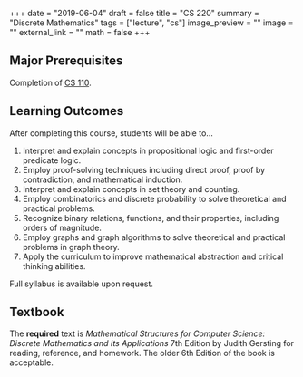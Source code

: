 +++
date = "2019-06-04"
draft = false
title = "CS 220"
summary = "Discrete Mathematics"
tags = ["lecture", "cs"]
image_preview = ""
image = ""
external_link = ""
math = false
+++

## Major Prerequisites

Completion of [CS 110](../cs110).

## Learning Outcomes

After completing this course, students will be able to...
1.	Interpret and explain concepts in propositional logic and first-order predicate logic.
2.	Employ proof-solving techniques including direct proof, proof by contradiction, and mathematical induction.
3.	Interpret and explain concepts in set theory and counting.
4.	Employ combinatorics and discrete probability to solve theoretical and practical problems.
5.	Recognize binary relations, functions, and their properties, including orders of magnitude.
6.	Employ graphs and graph algorithms to solve theoretical and practical problems in graph theory.
7.	Apply the curriculum to improve mathematical abstraction and critical thinking abilities.

Full syllabus is available upon request.

## Textbook

The **required** text is _Mathematical Structures for Computer Science: Discrete Mathematics and Its Applications_ 7th Edition by Judith Gersting for reading, reference, and homework. The older 6th Edition of the book is acceptable.
